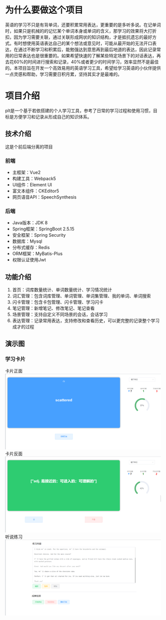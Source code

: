 # 为什么要做这个项目
英语的学习不只是有背单词，还要积累常用表达，更重要的是多听多说。在记单词时，如果只是机械的的记忆某个单词本身或单词的含义，那学习的效果将大打折扣，因为学习需要关联，通过关联形成网状的知识结构，才是抵抗遗忘的最好方式。有时想使用英语表达自己的某个想法或意见时，可能从最开始的无法开口表达，在通过不断学习和积累后，能勉强达到意思再到最后地道的表达，因此记录常用的日常表达也是很重要的。如果希望快速的了解某些特定场景下的对话表达，再去花60%的时间进行搜索和记录，40%或者更少的时间学习，效率显然不是最佳的。本项目旨在开发一个高效易用的英语学习工具，希望给学习英语的小伙伴提供一点灵感和帮助，学习需要日积月累，坚持其实才是最难的。
# 项目介绍
plt是一个基于若依搭建的个人学习工具，参考了日常的学习过程和使用习惯，目标是方便学习和记录从形成自己的知识体系。
## 技术介绍
这是个前后端分离的项目
### 前端
* 主框架：Vue2
* 构建工具：Webpack5
* UI组件：Element UI
* 富文本组件：CKEditor5
* 网页语音API：SpeechSynthesis
### 后端
* Java版本：JDK 8
* Spring框架：SpringBoot 2.5.15
* 安全框架：Spring Security
* 数据库：Mysql
* 分布式缓存：Redis
* ORM框架：MyBatis-Plus
* 权限认证使用Jwt
## 功能介绍
1. 首页：词库数量统计、单词数量统计、学习情况统计
2. 词汇管理：包含词库管理、单词管理、单词集管理、我的单词、单词搜索
3. 闪卡管理：包含卡包管理、闪卡管理、学习闪卡
4. 笔记管理：新增笔记、修改笔记、笔记查看
5. 场景管理：支持自定义不同场景的会话，会话学习
6. 表达管理：记录常用表达，支持修改和查看历史，可以更完整的记录整个学习成才的过程
## 演示图
### 学习卡片
卡片正面
![img_2.png](doc/image/img_2.png)
卡片反面
![img_1.png](doc/image/img_1.png)
听说练习
![img_3.png](doc/image/img_3.png)